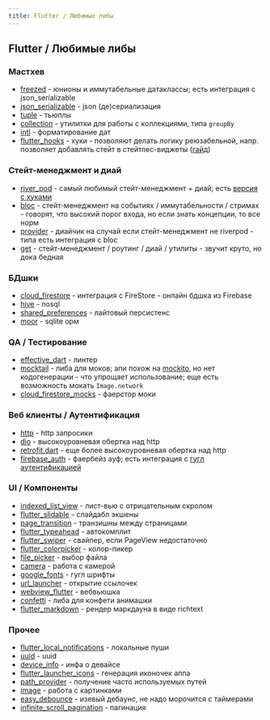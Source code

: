 ```yaml
---
title: Flutter / Любимые либы
---
```


## Flutter / Любимые либы

### Мастхев

- [freezed](https://pub.dev/packages/freezed) - юнионы и иммутабельные датаклассы; есть интеграция с json_serializable
- [json_serializable](https://pub.dev/packages/json_serializable) - json (де)сериализация
- [tuple](https://pub.dev/packages/tuple) - тьюплы
- [collection](https://pub.dev/packages/collection) - утилитки для работы с коллекциями, типа `groupBy`
- [intl](https://pub.dev/packages/intl) - форматирование дат
- [flutter_hooks](https://pub.dev/packages/flutter_hooks) - хуки - позволяют делать логику реюзабельной, напр. позволяет добавлять стейт в стейтлес-виджеты ([гайд](https://medium.com/flutter-community/flutter-hooks-say-goodbye-to-statefulwidget-and-reduce-boilerplate-code-8573d4720f9a))

### Стейт-менеджмент и диай

- [river_pod](https://pub.dev/packages/riverpod) - самый любимый стейт-менеджмент + диай; есть [версия с хуками](https://pub.dev/packages/hooks_riverpod)
- [bloc](https://pub.dev/packages/bloc) - стейт-менеджмент на событиях / иммутабельности / стримах - говорят, что высокий порог входа, но если знать концепции, то все норм
- [provider](https://pub.dev/packages/provider) - диайчик на случай если стейт-менеджмент не riverpod - типа есть интеграция с bloc
- [get](https://pub.dev/packages/get) - стейт-менеджмент / роутинг / диай / утилиты - звучит круто, но дока бедная

### БДшки

- [cloud_firestore](https://pub.dev/packages/cloud_firestore) - интеграция с FireStore - онлайн бдшка из Firebase
- [hive](https://pub.dev/packages/hive) - nosql
- [shared_preferences](https://pub.dev/packages/shared_preferences) - лайтовый персистенс
- [moor](https://pub.dev/packages/moor) - sqlite орм

### QA / Тестирование

- [effective_dart](https://pub.dev/packages/effective_dart) - линтер
- [mocktail](https://pub.dev/packages/mocktail) - либа для моков; апи похож на [mockito](https://pub.dev/packages/mockito), но нет кодогенерации - что упрощает использование; еще есть возможность мокать `Image.network`
- [cloud_firestore_mocks](https://pub.dev/packages/cloud_firestore_mocks) - фаерстор моки

### Веб клиенты / Аутентификация

- [http](https://pub.dev/packages/http) - http запросики
- [dio](https://pub.dev/packages/dio) - высокоуровневая обертка над http
- [retrofit.dart](https://pub.dev/packages/retrofit) - еще более высокоуровневая обертка над http
- [firebase_auth](https://pub.dev/packages/firebase_auth) - фаербейз ауф; есть интеграция с [гугл аутентификацией](https://pub.dev/packages/google_sign_in)

### UI / Компоненты

- [indexed_list_view](https://pub.dev/packages/indexed_list_view) - лист-вью с отрицательным скролом
- [flutter_slidable](https://pub.dev/packages/flutter_slidable) - слайдабл экшены
- [page_transition](https://pub.dev/packages/page_transition) - транзишны между страницами
- [flutter_typeahead](https://pub.dev/packages/flutter_typeahead) - автокомплит
- [flutter_swiper](https://pub.dev/packages/flutter_swiper) - свайпер, если PageView недостаточно
- [flutter_colorpicker](https://pub.dev/packages/flutter_colorpicker) - колор-пикер
- [file_picker](https://pub.dev/packages/file_picker) - выбор файла
- [camera](https://pub.dev/packages/camera) - работа с камерой
- [google_fonts](https://pub.dev/packages/google_fonts) - гугл шрифты
- [url_launcher](https://pub.dev/packages/url_launcher) - открытие ссылочек
- [webview_flutter](https://pub.dev/packages/webview_flutter) - вебвьюшка
- [confetti](https://pub.dev/packages/confetti) - либа для конфети анимашки
- [flutter_markdown](https://pub.dev/packages/flutter_markdown) - рендер маркдауна в виде richtext


### Прочее

- [flutter_local_notifications](https://pub.dev/packages/flutter_local_notifications) - локальные пуши
- [uuid](https://pub.dev/packages/uuid) - uuid
- [device_info](https://pub.dev/packages/device_info) - инфа о девайсе
- [flutter_launcher_icons](https://pub.dev/packages/flutter_launcher_icons) - генерация иконочек аппа
- [path_provider](https://pub.dev/packages/path_provider) - получение часто используемых путей
- [image](https://pub.dev/packages/image) - работа с картинками
- [easy_debounce](https://pub.dev/packages/easy_debounce) - изевый дебаунс, не надо морочится с таймерами 
- [infinite_scroll_pagination](https://pub.dev/packages/infinite_scroll_pagination) - пагинация
